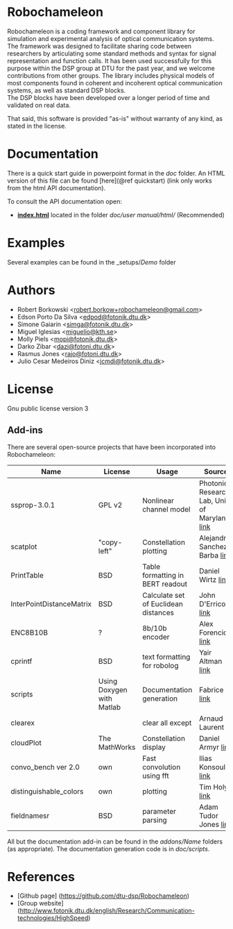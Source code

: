 Robochameleon
=============
Robochameleon is a coding framework and component library for simulation and experimental analysis of optical communication systems.  
The framework was designed to facilitate sharing code between researchers by articulating some standard methods and syntax for signal representation and function calls.
It has been used successfully for this purpose within the DSP group at DTU for the past year, and we welcome contributions from other groups.
The library includes physical models of most components found in coherent and incoherent optical communication systems, as well as standard DSP blocks.  
The DSP blocks have been developed over a longer period of time and validated on real data.  

That said, this software is provided "as-is" without warranty of any kind, as stated in the license.

Documentation
=============

There is a quick start guide in powerpoint format in the _doc_ folder.  An HTML version of this file can be found [here](@ref quickstart) 
(link only works from the html API documentation).

To consult the API documentation open:

* **<a href="index.html">index.html</a>** located in the folder _doc/user manual/html/_ (Recommended)


Examples
=============
Several examples can be found in the _setups/_Demo_ folder

Authors
=======

- Robert Borkowski \<robert.borkow+robochameleon@gmail.com\>
- Edson Porto Da Silva \<edpod@fotonik.dtu.dk\>
- Simone Gaiarin \<simga@fotonik.dtu.dk\>
- Miguel Iglesias \<miguelio@kth.se\>
- Molly Piels \<mopi@fotonik.dtu.dk\>
- Darko Zibar \<dazi@fotoni.dtu.dk\>
- Rasmus Jones \<rajo@fotoni.dtu.dk\>
- Julio Cesar Medeiros Diniz \<jcmdi@fotonik.dtu.dk\>

License
=======
Gnu public license version 3

Add-ins
------------
There are several open-source projects that have been incorporated into Robochameleon:

| Name | License | Usage | Source |
|--------|----------|--------|--------|
| ssprop-3.0.1 | GPL v2 | Nonlinear channel model | Photonics Research Lab, Univ. of Maryland <a href="http://www.photonics.umd.edu/software/ssprop/">link</a>|
| scatplot | "copy-left" | Constellation plotting | Alejandro Sanchez-Barba <a href="http://www.mathworks.com/matlabcentral/fileexchange/8577-scatplot">link</a>|
| PrintTable | BSD | Table formatting in BERT readout | Daniel Wirtz <a href="http://www.mathworks.com/matlabcentral/fileexchange/33815-printing-a-formatted-table">link</a>|
| InterPointDistanceMatrix | BSD | Calculate set of Euclidean distances | John D'Errico <a href="http://www.mathworks.com/matlabcentral/fileexchange/18937-ipdm--inter-point-distance-matrix">link</a>|
| ENC8B10B | ? | 8b/10b encoder | Alex Forencich <a href="http://www.alexforencich.com/wiki/en/scripts/matlab/enc8b10b">link</a>|
| cprintf | BSD | text formatting for robolog | Yair Altman <a href="http://www.mathworks.com/matlabcentral/fileexchange/24093-cprintf-display-formatted-colored-text-in-the-command-window">link</a>|
| scripts | Using Doxygen with Matlab| Documentation generation | Fabrice <a href="http://www.mathworks.com/matlabcentral/fileexchange/25925-using-doxygen-with-matlab">link</a>|
| clearex |  | clear all except | Arnaud Laurent|
| cloudPlot | The MathWorks| Constellation display | Daniel Armyr <a href="https://se.mathworks.com/matlabcentral/fileexchange/23238-cloudplot">link</a>|
| convo_bench ver 2.0 | own| Fast convolution using fft | Ilias Konsoulas <a href="https://se.mathworks.com/matlabcentral/fileexchange/44466-beating-matlab-s-convolution-function-conv-m-for-long-real-sequences-">link</a>|
| distinguishable_colors | own| plotting | Tim Holy <a href="https://se.mathworks.com/matlabcentral/fileexchange/29702-generate-maximally-perceptually-distinct-colors">link</a>|
| fieldnamesr | BSD | parameter parsing | Adam Tudor Jones <a href="https://se.mathworks.com/matlabcentral/fileexchange/33262-get-structure-field-names-in-recursive-manner/content/fieldnamesr.m">link</a>|



All but the documentation add-in can be found in the _addons/Name_ folders (as appropriate).  The documentation generation code is in _doc/scripts_.

References
=============

- [Github page] (https://github.com/dtu-dsp/Robochameleon)
- [Group website] (http://www.fotonik.dtu.dk/english/Research/Communication-technologies/HighSpeed)

